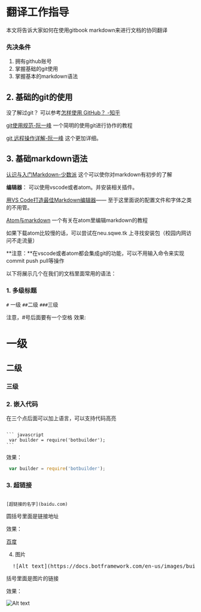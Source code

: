 # 翻译工作指导

本文将告诉大家如何在使用gitbook markdown来进行文档的协同翻译

### 先决条件
1. 拥有github账号
2. 掌握基础的git使用
3. 掌握基本的markdown语法


## 2. 基础的git的使用

没了解过git？  可以参考[怎样使用 GitHub？ -知乎](https://www.zhihu.com/question/20070065)

[git使用规范-阮一峰](http://www.ruanyifeng.com/blog/2015/08/git-use-process.html)
一个简明的使用git进行协作的教程

[git 远程操作详解-阮一峰](http://www.ruanyifeng.com/blog/2014/06/git_remote.html)
这个更加详细。

## 3. 基础markdown语法

[认识与入门Markdown-少数派](https://sspai.com/post/25137)
这个可以使你对markdown有初步的了解

**编辑器**：
可以使用vscode或者atom。并安装相关插件。

[用VS Code打造最佳Markdown编辑器](http://www.jianshu.com/p/18876655b452)——
至于这里面说的配置文件和字体之类的不用管。

[Atom与markdown](http://www.jianshu.com/p/ad3e737e5dc2) 一个有关在atom里编辑markdown的教程

如果下载atom比较慢的话，可以尝试在neu.sqwe.tk 上寻找安装包（校园内网访问不走流量）

**注意：**在vscode或者atom都会集成git的功能，可以不用输入命令来实现commit push pull等操作


以下将展示几个在我们的文档里面常用的语法：
### 1. 多级标题

`#` 一级
`##`二级
`###`三级

注意，#号后面要有一个空格
效果:
# 一级
## 二级
### 三级

### 2. 嵌入代码
在三个点后面可以加上语言，可以支持代码高亮

<pre><code>
``` javascript
 var builder = require('botbuilder');
```
</code></pre>
效果：

```javascript
 var builder = require('botbuilder');
```

### 3. 超链接

<code>
[超链接的名字](baidu.com)
</code>

圆括号里面是链接地址

效果：

[百度](baidu.com)

4. 图片
<pre>
  ![Alt text](https://docs.botframework.com/en-us/images/builder/builder-luis-default-app.png)
</pre>

括号里面是图片的链接

效果：

  ![Alt text](https://docs.botframework.com/en-us/images/builder/builder-luis-default-app.png)
